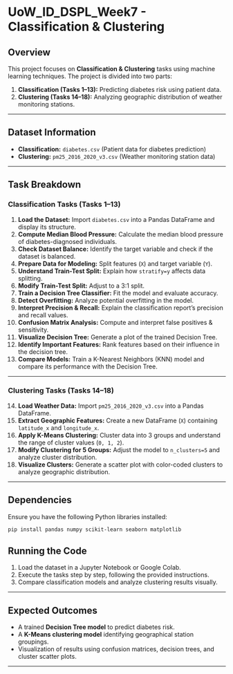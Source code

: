 # UoW_ID_DSPL_Week7 - Classification & Clustering

## Overview
This project focuses on **Classification & Clustering** tasks using machine learning techniques. The project is divided into two parts:
1. **Classification (Tasks 1–13):** Predicting diabetes risk using patient data.
2. **Clustering (Tasks 14–18):** Analyzing geographic distribution of weather monitoring stations.

---

## Dataset Information
- **Classification:** `diabetes.csv` (Patient data for diabetes prediction)
- **Clustering:** `pm25_2016_2020_v3.csv` (Weather monitoring station data)

---

## Task Breakdown

### **Classification Tasks (Tasks 1–13)**

1. **Load the Dataset:** Import `diabetes.csv` into a Pandas DataFrame and display its structure.
2. **Compute Median Blood Pressure:** Calculate the median blood pressure of diabetes-diagnosed individuals.
3. **Check Dataset Balance:** Identify the target variable and check if the dataset is balanced.
4. **Prepare Data for Modeling:** Split features (`X`) and target variable (`Y`).
5. **Understand Train-Test Split:** Explain how `stratify=y` affects data splitting.
6. **Modify Train-Test Split:** Adjust to a 3:1 split.
7. **Train a Decision Tree Classifier:** Fit the model and evaluate accuracy.
8. **Detect Overfitting:** Analyze potential overfitting in the model.
9. **Interpret Precision & Recall:** Explain the classification report’s precision and recall values.
10. **Confusion Matrix Analysis:** Compute and interpret false positives & sensitivity.
11. **Visualize Decision Tree:** Generate a plot of the trained Decision Tree.
12. **Identify Important Features:** Rank features based on their influence in the decision tree.
13. **Compare Models:** Train a K-Nearest Neighbors (KNN) model and compare its performance with the Decision Tree.

---

### **Clustering Tasks (Tasks 14–18)**

14. **Load Weather Data:** Import `pm25_2016_2020_v3.csv` into a Pandas DataFrame.
15. **Extract Geographic Features:** Create a new DataFrame (`X`) containing `latitude_x` and `longitude_x`.
16. **Apply K-Means Clustering:** Cluster data into 3 groups and understand the range of cluster values (`0, 1, 2`).
17. **Modify Clustering for 5 Groups:** Adjust the model to `n_clusters=5` and analyze cluster distribution.
18. **Visualize Clusters:** Generate a scatter plot with color-coded clusters to analyze geographic distribution.

---

## Dependencies
Ensure you have the following Python libraries installed:
```bash
pip install pandas numpy scikit-learn seaborn matplotlib
```

## Running the Code
1. Load the dataset in a Jupyter Notebook or Google Colab.
2. Execute the tasks step by step, following the provided instructions.
3. Compare classification models and analyze clustering results visually.

---

## Expected Outcomes
- A trained **Decision Tree model** to predict diabetes risk.
- A **K-Means clustering model** identifying geographical station groupings.
- Visualization of results using confusion matrices, decision trees, and cluster scatter plots.

---
